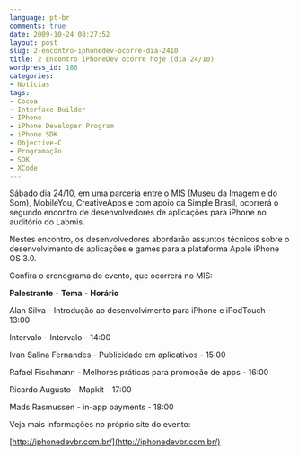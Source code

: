 ```yaml
---
language: pt-br
comments: true
date: 2009-10-24 08:27:52
layout: post
slug: 2-encontro-iphonedev-ocorre-dia-2410
title: 2 Encontro iPhoneDev ocorre hoje (dia 24/10)
wordpress_id: 186
categories:
- Notícias
tags:
- Cocoa
- Interface Builder
- IPhone
- iPhone Developer Program
- iPhone SDK
- Objective-C
- Programação
- SDK
- XCode
---
```


Sábado dia 24/10, em uma parceria entre o MIS (Museu da Imagem e do Som), MobileYou, CreativeApps e com apoio da Simple Brasil, ocorrerá o segundo encontro de desenvolvedores de aplicações para iPhone no auditório do Labmis.

Nestes encontro, os desenvolvedores abordarão assuntos técnicos sobre o desenvolvimento de aplicações e games para a plataforma Apple iPhone OS 3.0.

Confira o cronograma do evento, que ocorrerá no MIS:

**Palestrante** - **Tema** - **Horário**

Alan Silva - Introdução ao desenvolvimento para iPhone e iPodTouch - 13:00

Intervalo - Intervalo - 14:00

Ivan Salina Fernandes - Publicidade em aplicativos - 15:00

Rafael Fischmann - Melhores práticas para promoção de apps - 16:00

Ricardo Augusto - Mapkit - 17:00

Mads Rasmussen - in-app payments - 18:00


Veja mais informações no próprio site do evento:

[http://iphonedevbr.com.br/](http://iphonedevbr.com.br/)